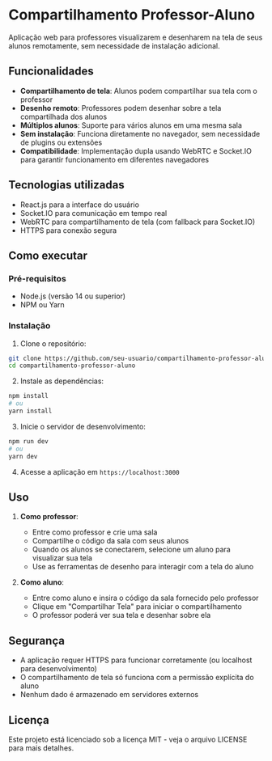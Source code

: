 # Compartilhamento Professor-Aluno

Aplicação web para professores visualizarem e desenharem na tela de seus alunos remotamente, sem necessidade de instalação adicional.

## Funcionalidades

- **Compartilhamento de tela**: Alunos podem compartilhar sua tela com o professor
- **Desenho remoto**: Professores podem desenhar sobre a tela compartilhada dos alunos
- **Múltiplos alunos**: Suporte para vários alunos em uma mesma sala
- **Sem instalação**: Funciona diretamente no navegador, sem necessidade de plugins ou extensões
- **Compatibilidade**: Implementação dupla usando WebRTC e Socket.IO para garantir funcionamento em diferentes navegadores

## Tecnologias utilizadas

- React.js para a interface do usuário
- Socket.IO para comunicação em tempo real
- WebRTC para compartilhamento de tela (com fallback para Socket.IO)
- HTTPS para conexão segura

## Como executar

### Pré-requisitos

- Node.js (versão 14 ou superior)
- NPM ou Yarn

### Instalação

1. Clone o repositório:
```bash
git clone https://github.com/seu-usuario/compartilhamento-professor-aluno.git
cd compartilhamento-professor-aluno
```

2. Instale as dependências:
```bash
npm install
# ou
yarn install
```

3. Inicie o servidor de desenvolvimento:
```bash
npm run dev
# ou
yarn dev
```

4. Acesse a aplicação em `https://localhost:3000`

## Uso

1. **Como professor**:
   - Entre como professor e crie uma sala
   - Compartilhe o código da sala com seus alunos
   - Quando os alunos se conectarem, selecione um aluno para visualizar sua tela
   - Use as ferramentas de desenho para interagir com a tela do aluno

2. **Como aluno**:
   - Entre como aluno e insira o código da sala fornecido pelo professor
   - Clique em "Compartilhar Tela" para iniciar o compartilhamento
   - O professor poderá ver sua tela e desenhar sobre ela

## Segurança

- A aplicação requer HTTPS para funcionar corretamente (ou localhost para desenvolvimento)
- O compartilhamento de tela só funciona com a permissão explícita do aluno
- Nenhum dado é armazenado em servidores externos

## Licença

Este projeto está licenciado sob a licença MIT - veja o arquivo LICENSE para mais detalhes.
